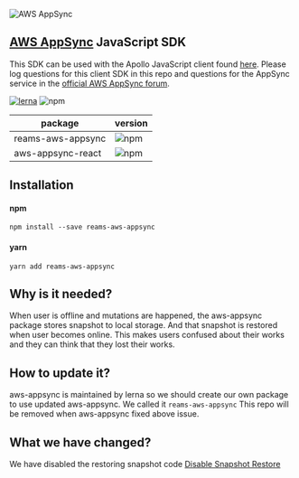 ![AWS AppSync](https://s3.amazonaws.com/aws-mobile-hub-images/awsappsyncgithub.png)

## [AWS AppSync](https://aws.amazon.com/appsync/) JavaScript SDK

 This SDK can be used with the Apollo JavaScript client found [here](https://github.com/apollographql/apollo-client). Please log questions for this client SDK in this repo and questions for the AppSync service in the [official AWS AppSync forum](https://forums.aws.amazon.com/forum.jspa?forumID=280&start=0).

[![lerna](https://img.shields.io/badge/maintained%20with-lerna-cc00ff.svg)](https://lernajs.io/)
![npm](https://img.shields.io/npm/dm/aws-appsync.svg)


package | version
--- | ---
reams-aws-appsync | ![npm](https://img.shields.io/npm/v/aws-appsync.svg)
aws-appsync-react | ![npm](https://img.shields.io/npm/v/aws-appsync-react.svg)


## Installation    
#### npm    

```
npm install --save reams-aws-appsync
```

#### yarn    
    
```
yarn add reams-aws-appsync
```

## Why is it needed?
When user is offline and mutations are happened, the aws-appsync package stores snapshot to local storage. And that snapshot is restored when user becomes online. This makes users confused about their works and they can think that they lost their works.

## How to update it?
aws-appsync is maintained by lerna so we should create our own package to use updated aws-appsync. We called it `reams-aws-appsync`
This repo will be removed when aws-appsync fixed above issue.

## What we have changed?
We have disabled the restoring snapshot code [Disable Snapshot Restore](https://github.com/realestateams/reams-aws-appsync/commit/c4beb436ea59df106e57667074d1843386900c95)

